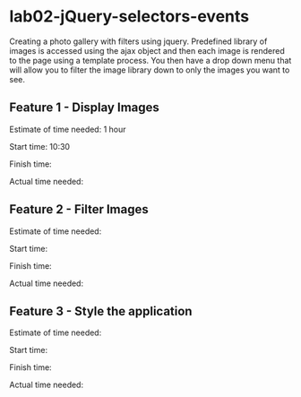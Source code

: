 # lab02-jQuery-selectors-events

Creating a photo gallery with filters using jquery.  Predefined library of images is accessed using the ajax object and then each image is rendered to the page using a template process.  You then have a drop down menu that will allow you to filter the image library down to only the images you want to see.

## Feature 1 - Display Images

Estimate of time needed: 1 hour

Start time: 10:30

Finish time:

Actual time needed:

## Feature 2 - Filter Images

Estimate of time needed:

Start time:

Finish time:

Actual time needed:

## Feature 3 - Style the application

Estimate of time needed:

Start time:

Finish time:

Actual time needed:
